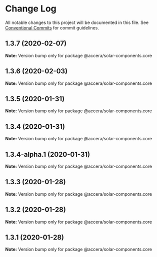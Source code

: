 # Change Log

All notable changes to this project will be documented in this file.
See [Conventional Commits](https://conventionalcommits.org) for commit guidelines.

## 1.3.7 (2020-02-07)

**Note:** Version bump only for package @accera/solar-components.core





## 1.3.6 (2020-02-03)

**Note:** Version bump only for package @accera/solar-components.core





## 1.3.5 (2020-01-31)

**Note:** Version bump only for package @accera/solar-components.core





## 1.3.4 (2020-01-31)

**Note:** Version bump only for package @accera/solar-components.core





## 1.3.4-alpha.1 (2020-01-31)

**Note:** Version bump only for package @accera/solar-components.core





## 1.3.3 (2020-01-28)

**Note:** Version bump only for package @accera/solar-components.core





## 1.3.2 (2020-01-28)

**Note:** Version bump only for package @accera/solar-components.core





## 1.3.1 (2020-01-28)

**Note:** Version bump only for package @accera/solar-components.core
